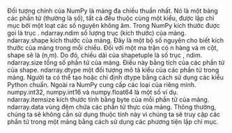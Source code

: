 Đối tượng chính của NumPy là mảng đa chiều thuần nhất. Nó là một bảng các phần tử (thường là số), tất cả đều thuộc cùng một kiểu, được lập chỉ mục bởi một loạt các số nguyên không âm. Trong NumPy kích thước được gọi là trục .
ndarray.ndim
    số lượng trục (kích thước) của mảng.
ndarray.shape
    kích thước của mảng. Đây là một bộ số nguyên cho biết kích thước của mảng trong mỗi chiều. Đối với một ma trận có n hàng và m cột, shape sẽ là (n,m). Do đó, chiều dài của shapetuple là số trục , ndim.
ndarray.size
    tổng số phần tử của mảng. Điều này bằng tích của các phần tử của shape.
ndarray.dtype
    một đối tượng mô tả kiểu của các phần tử trong mảng. Người ta có thể tạo hoặc chỉ định dtype bằng cách sử dụng các kiểu Python chuẩn. Ngoài ra NumPy cung cấp các loại của riêng mình. numpy.int32, numpy.int16 và numpy.float64 là một số ví dụ.
ndarray.itemsize
    kích thước tính bằng byte của mỗi phần tử của mảng. 
ndarray.data
    vùng đệm chứa các phần tử thực của mảng. Thông thường, chúng ta sẽ không cần sử dụng thuộc tính này vì chúng ta sẽ truy cập các phần tử trong một mảng bằng cách sử dụng các phương tiện lập chỉ mục.

